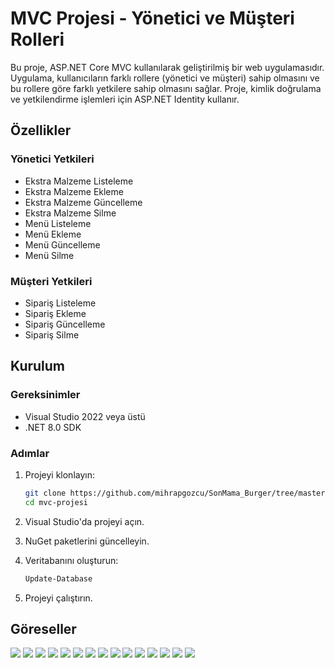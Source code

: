 # MVC Projesi - Yönetici ve Müşteri Rolleri

Bu proje, ASP.NET Core MVC kullanılarak geliştirilmiş bir web uygulamasıdır. Uygulama, kullanıcıların farklı rollere (yönetici ve müşteri) sahip olmasını ve bu rollere göre farklı yetkilere sahip olmasını sağlar. Proje, kimlik doğrulama ve yetkilendirme işlemleri için ASP.NET Identity kullanır.

## Özellikler

### Yönetici Yetkileri

- Ekstra Malzeme Listeleme
- Ekstra Malzeme Ekleme
- Ekstra Malzeme Güncelleme
- Ekstra Malzeme Silme
- Menü Listeleme
- Menü Ekleme
- Menü Güncelleme
- Menü Silme

### Müşteri Yetkileri

- Sipariş Listeleme
- Sipariş Ekleme
- Sipariş Güncelleme
- Sipariş Silme

## Kurulum

### Gereksinimler

- Visual Studio 2022 veya üstü
- .NET 8.0 SDK

### Adımlar

1. Projeyi klonlayın:
    ```sh
    git clone https://github.com/mihrapgozcu/SonMama_Burger/tree/master
    cd mvc-projesi
    ```

2. Visual Studio'da projeyi açın.

3. NuGet paketlerini güncelleyin.

4. Veritabanını oluşturun:
    ```sh
    Update-Database
    ```

5. Projeyi çalıştırın.

## Göreseller
![](https://github.com/mihrapgozcu/SonMama_Burger/blob/master/giri%C5%9F.png)
![](https://github.com/mihrapgozcu/SonMama_Burger/blob/master/kay%C4%B1t%20formu.png)
![](https://github.com/mihrapgozcu/SonMama_Burger/blob/master/hesap%20aktifle%C5%9Ftirme.png)
![](https://github.com/mihrapgozcu/SonMama_Burger/blob/master/hesaba%20giri%C5%9F%20sayfas%C4%B1.png)
![](https://github.com/mihrapgozcu/SonMama_Burger/blob/master/anasayfa.png)
![](https://github.com/mihrapgozcu/SonMama_Burger/blob/master/m%C3%BC%C5%9Fteri%20yorumlar%C4%B1.png)
![](https://github.com/mihrapgozcu/SonMama_Burger/blob/master/anasayfa2.png)
![](https://github.com/mihrapgozcu/SonMama_Burger/blob/master/men%C3%BCler.png)
![](https://github.com/mihrapgozcu/SonMama_Burger/blob/master/sepete%20ekle.png)
![](https://github.com/mihrapgozcu/SonMama_Burger/blob/master/sipari%C5%9F%20olu%C5%9Ftur.png)
![](https://github.com/mihrapgozcu/SonMama_Burger/blob/master/sipari%C5%9Flerim.png)
![](https://github.com/mihrapgozcu/SonMama_Burger/blob/master/admin%20men%C3%BC%20i%C5%9Flemleri.png)
![](https://github.com/mihrapgozcu/SonMama_Burger/blob/master/yeni%20men%C3%BC%20ekle.png)
![](https://github.com/mihrapgozcu/SonMama_Burger/blob/master/ekstra%20malzeme%20liste.png)
![](https://github.com/mihrapgozcu/SonMama_Burger/blob/master/ileti%C5%9Fim.png)




